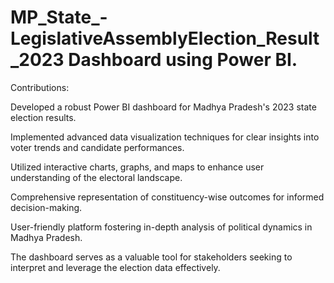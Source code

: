 # MP_State_-LegislativeAssemblyElection_Result_2023 Dashboard using Power BI.




Contributions:

Developed a robust Power BI dashboard for Madhya Pradesh's 2023 state election results.

Implemented advanced data visualization techniques for clear insights into voter trends and candidate performances.

Utilized interactive charts, graphs, and maps to enhance user understanding of the electoral landscape.

Comprehensive representation of constituency-wise outcomes for informed decision-making.

User-friendly platform fostering in-depth analysis of political dynamics in Madhya Pradesh.

The dashboard serves as a valuable tool for stakeholders seeking to interpret and leverage the election data effectively.
